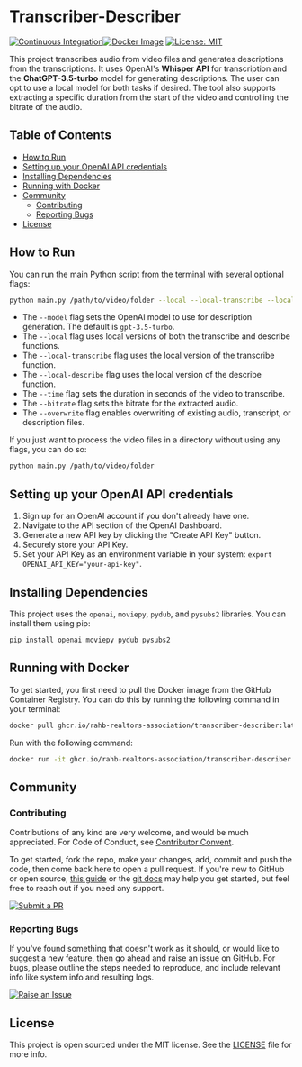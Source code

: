 # Transcriber-Describer

[![Continuous Integration](https://github.com/RAHB-REALTORS-Association/transcriber-describer/actions/workflows/python-app.yml/badge.svg)](https://github.com/RAHB-REALTORS-Association/transcriber-describer/actions/workflows/python-app.yml)[![Docker Image](https://github.com/RAHB-REALTORS-Association/transcriber-describer/actions/workflows/docker-image.yml/badge.svg)](https://github.com/RAHB-REALTORS-Association/transcriber-describer/actions/workflows/docker-image.yml)
[![License: MIT](https://img.shields.io/badge/License-MIT-yellow.svg)](https://opensource.org/licenses/MIT)

This project transcribes audio from video files and generates descriptions from the transcriptions. It uses OpenAI's **Whisper API** for transcription and the **ChatGPT-3.5-turbo** model for generating descriptions. The user can opt to use a local model for both tasks if desired. The tool also supports extracting a specific duration from the start of the video and controlling the bitrate of the audio.

## Table of Contents
- [How to Run](#how-to-run)
- [Setting up your OpenAI API credentials](#setting-up-your-openai-api-credentials)
- [Installing Dependencies](#installing-dependencies)
- [Running with Docker](#running-with-docker)
- [Community](#community)
  - [Contributing](#contributing)
  - [Reporting Bugs](#reporting-bugs)
- [License](#license)

## How to Run

You can run the main Python script from the terminal with several optional flags:

```bash
python main.py /path/to/video/folder --local --local-transcribe --local-describe --time <seconds> --bitrate <bitrate> --overwrite
```

- The `--model` flag sets the OpenAI model to use for description generation. The default is `gpt-3.5-turbo`.
- The `--local` flag uses local versions of both the transcribe and describe functions.
- The `--local-transcribe` flag uses the local version of the transcribe function.
- The `--local-describe` flag uses the local version of the describe function.
- The `--time` flag sets the duration in seconds of the video to transcribe.
- The `--bitrate` flag sets the bitrate for the extracted audio.
- The `--overwrite` flag enables overwriting of existing audio, transcript, or description files.

If you just want to process the video files in a directory without using any flags, you can do so:

```bash
python main.py /path/to/video/folder
```

## Setting up your OpenAI API credentials

1. Sign up for an OpenAI account if you don't already have one.
2. Navigate to the API section of the OpenAI Dashboard.
3. Generate a new API key by clicking the "Create API Key" button.
4. Securely store your API Key.
5. Set your API Key as an environment variable in your system: `export OPENAI_API_KEY="your-api-key"`.

## Installing Dependencies

This project uses the `openai`, `moviepy`, `pydub`, and `pysubs2` libraries. You can install them using pip:

```bash
pip install openai moviepy pydub pysubs2
```

## Running with Docker

To get started, you first need to pull the Docker image from the GitHub Container Registry. You can do this by running the following command in your terminal:

```sh
docker pull ghcr.io/rahb-realtors-association/transcriber-describer:latest
```

Run with the following command:

```sh
docker run -it ghcr.io/rahb-realtors-association/transcriber-describer:latest <flags>
```

## Community

### Contributing

Contributions of any kind are very welcome, and would be much appreciated. For Code of Conduct, see [Contributor Convent](https://www.contributor-covenant.org/version/2/1/code_of_conduct/).

To get started, fork the repo, make your changes, add, commit and push the code, then come back here to open a pull request. If you're new to GitHub or open source, [this guide](https://www.freecodecamp.org/news/how-to-make-your-first-pull-request-on-github-3#let-s-make-our-first-pull-request-) or the [git docs](https://docs.github.com/en/pull-requests/collaborating-with-pull-requests/proposing-changes-to-your-work-with-pull-requests/creating-a-pull-request) may help you get started, but feel free to reach out if you need any support.

[![Submit a
PR](https://img.shields.io/badge/Submit_a_PR-GitHub-%23060606?style=for-the-badge&logo=github&logoColor=fff)](https://github.com/RAHB-REALTORS-Association/transcriber-describer/compare)

### Reporting Bugs

If you've found something that doesn't work as it should, or would like to suggest a new feature, then go ahead and raise an issue on GitHub. For bugs, please outline the steps needed to reproduce, and include relevant info like system info and resulting logs.

[![Raise an
Issue](https://img.shields.io/badge/Raise_an_Issue-GitHub-%23060606?style=for-the-badge&logo=github&logoColor=fff)](https://github.com/RAHB-REALTORS-Association/transcriber-describer/issues/new/choose)

## License
This project is open sourced under the MIT license. See the [LICENSE](LICENSE) file for more info.